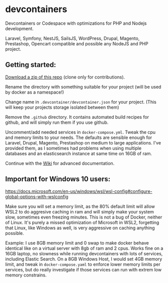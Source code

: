 # devcontainers
Devcontainers or Codespace with optimizations for PHP and Nodejs development.

Laravel, Symfony, NestJS, SailsJS, WordPress, Drupal, Magento,
Prestashop, Opencart compatible and possible any NodeJS and PHP project.

## Getting started:

[Download a zip of this repo](https://github.com/madalinignisca/devcontainers/archive/master.zip)
(clone only for contributions).

Rename the directory with something suitable for your project
(will be used by docker as a namespace!)

Change name in `.devcontainer/devcontainer.json` for your project.
(This will keep your projects storage isolated between them)

Remove the `.github` directory. It contains automated build recipes for github, and will simply run
them if you use github.

Uncomment/add needed services in `docker-compose.yml`.
Tweak the cpu and memory limits to your needs. The defaults are sensible enough for Laravel, Drupal, Magento, Prestashop
on medium to large applications. I've provided them, as I sometimes had problems when using multiple databases and an
elasticsearch instance at same time on 16GB of ram.

Continue with the [Wiki](https://github.com/madalinignisca/devcontainers/wiki) for advanced documentation.

## Important for Windows 10 users:

https://docs.microsoft.com/en-us/windows/wsl/wsl-config#configure-global-options-with-wslconfig

Make sure you will set a memory limit, as the 80% default limit will allow WSL2 to do aggresive caching in ram
and will simply make your system slow, sometimes even freezing minutes. This is not a bug of Docker, neither of
Linux. It's purely a missed optimization of Microsoft in WSL2, forgetting that Linux, like Windows as well, is
very aggressive on caching anything possible.

Example: I use 8GB memory limit and 0 swap to make docker behave identical like on a virtual server with 8gb of ram
and 2 cpus. Works fine on a 16GB laptop, no slowness while running devcontainers with lots of services, including
Elastic Search. On a 8GB Windows Host, I would set 4GB memory limit, and tweak in `docker-compose.yaml` to enforce
lower memory limits per services, but do really investigate if those services can run with extrem low memory constrains.
